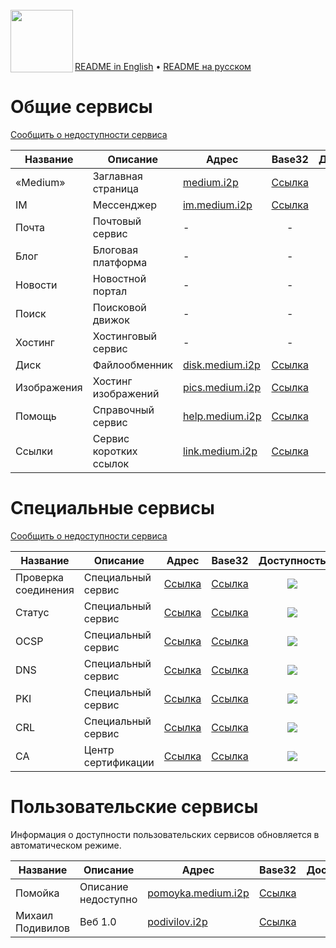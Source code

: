 <br/>
<img align="left" src="https://i.imgur.com/jwwzAxj.png" width="100px">
<br/><br/><br/><br/>

[README in English](README.en.md) • [README на русском](README.ru.md)

# Общие сервисы
[Сообщить о недоступности сервиса](https://github.com/medium-isp/medium/issues/new)

| Название     	| Описание                    	| Адрес                       	| Base32 	      | Доступность 	| SSL | CA |
|-------------- |------------------------------ |------------------------------ |:-------------:|:-------------:|:---:|:--:|
| «Medium» 	| Заглавная страница            | [medium.i2p](http://medium.i2p/?i2paddresshelper=dLJzgrK601vSbtNZGQ~R8V0ruRsdeG35gaIdH0RkXzoFioASVww8YociZfrgLsnHmKmMfA46fFv6goHkWYLMcWCDqoNc1X1bUzJwNxGHDcJJ1svKCuMGJDm5Ve~UMkdqEWofeT4tc4F14dJE48ff10jM4Y3Zc1tJCBuXKwtwa~mAdSacDlowXABP3kQ76kpMqQZ6dAithyAi53u-USvTmpK0Lc4uvZsWQL32m~qGMEiNrrlAhHZY2ttPbPUq8ig1bhEoBkN9CEYDdEgH3mw9CNmIhUrQThD9Hp~Wlsvd1x0815U-DDPqQvbwj2KgVRRt4z0uvZ-Ol0gpJwSgXfovVmuGj-PjbzFlfe-oGB-hQWEM~rTvIGdoS09nyWZtzzEQMnOwxv72fEM7HVQbMzSQ3B2UMHDWcXaY~lmQNnXcvNPMZiWA9Qt0ogUdWzDMyz1OvK5hsUPOLEYJMQ7GS272Mx3E6fqGct2EJ20IDIY8MfMVvCzYOK58lvTqeEsAz-fRBQAEAAcAAA==)                   	| [Ссылка](http://mediumsqsqgxwwhioefin4qu2wql4nybk5fff7tgwbg2f6bgkboa.b32.i2p)              	| ![](https://img.shields.io/badge/доступен-success.svg)            	| ✅ | <a href="https://github.com/medium-isp/certification-authority/blob/master/ca-certificates/Medium_Root_CA.crt"><img src="https://img.shields.io/badge/%F0%9F%94%92-Medium_Root_CA-success.svg"></a> |
| IM   		| Мессенджер             	| [im.medium.i2p](http://im.medium.i2p/?i2paddresshelper=ZiLCyFW8shsSqPFZLyCnQEsXIpYud~0AjPBuCqKHEm8HCN0qvIiav-s5lCOWDh~DWC-bLqopcC1dEdCebMepEQZaUBM1MsrA~0rh4fqf1N7D~9~UI60il9HpLWgFRbexNfsvUx4r2LwCLG5odSbrJKFoRQ7r9MCOWdEb-asKTyXp1Q~NArFJwyn02C6jzuitQgveTQsVCwDm6VBh0hsdqrV3l62Fi8KENPbPwOb8baI9dzB20l-ZTkFjkFDkhann8d0Hd34qRLxAR2s-F149qf5Fri2LKhki-JkGgXofJPK80uLRe6x3hhBpyPowo-0hFSKPpSdZP5KCgW3y-~PJxqw-9q2sDz38K1Qc6wBGi-ouA~R9YIwYJ9QzRTNheIks4Cd2HXifV7haQZu0bbFdLb1ZbCsvrRo8iKf9gxrjIjsMSgaQsuSgTS5a7l6wMWfmfk7YN8EcgtaRUI6emglsVvvlrJPidzYxzLtyUWQPZYyEWnQTyhUMhpUlJmn17HyuBQAEAAcAAA==)              	| [Ссылка](http://imczm4o22fuinld5hyqdjvy6w3wttn6c3zxxonh72fnjnebokqfa.b32.i2p)              	| ![](https://img.shields.io/badge/доступен-success.svg)            	| ✅ | <a href="https://github.com/medium-isp/certification-authority/blob/master/ca-certificates/Medium_Root_CA.crt"><img src="https://img.shields.io/badge/%F0%9F%94%92-Medium_Root_CA-success.svg"></a> |
| Почта   	| Почтовый сервис             	| - | - | ![](https://img.shields.io/badge/нет_информации-inactive.svg)            	| - | - |
| Блог   	| Блоговая платформа            | - | - | ![](https://img.shields.io/badge/нет_информации-inactive.svg)            	| - | - |
| Новости   	| Новостной портал             	| - | - | ![](https://img.shields.io/badge/нет_информации-inactive.svg)            	| - | - |
| Поиск   	| Поисковой движок             	| - | - | ![](https://img.shields.io/badge/нет_информации-inactive.svg)            	| - | - |
| Хостинг   	| Хостинговый сервис	        | - | - | ![](https://img.shields.io/badge/нет_информации-inactive.svg)            	| - | - |
| Диск   	| Файлообменник                	| [disk.medium.i2p](http://disk.medium.i2p/?i2paddresshelper=rfhCTOQPt~jrquDp924fprg1oEhh2AQLWVd7o5IHuQUzWXlbsWyVlyDrTAgTHrukC~mV0KM7Pdx7Ae3OscYsAKOnKGNLBiMpvf9oyWc6BiZmLVV0lCMOjOe1zaWTYDyaalVgST1uJOnvqK4z5Bsp5KtjQTfdbWBo-03fvrxC~xr5vAfUXxGNWRohOsB50yo36KhEfin2q5x-BOjpR14jelnxdPvsjly4Ey3QZGkI5FBtqyz4habghOZ-OzPn9QY9x17j~ISiENrUV0oN0MREvMQyQWoILzfBdCNgokQP956H-D~3jQcwns-zUJJzUn5NKmtGVdtLeiopMd-TBkn377O2TocwJs4JDWO2EirkR6QpE~eecoaVEBmiKX62nE~GmO-Ru3caCssR2REWSLAycm3EE6EodYrpnWDhR7F0kIyXqDl9waAoIUWdBeUfWTWbWTPJXYm5QZ5tf8ffSB~gCc7mz9-2cTG7z~tr6CQX0FyHB06vKdHO0122w80xsGggBQAEAAcAAA==)              	| [Ссылка](http://diskinhww4t44nsa6rt56u32zhkgpervtyrauyyb7eqri4sqzeja.b32.i2p)              	| ![](https://img.shields.io/badge/доступен-success.svg)            	| ✅ | <a href="https://github.com/medium-isp/certification-authority/blob/master/ca-certificates/Medium_Root_CA.crt"><img src="https://img.shields.io/badge/%F0%9F%94%92-Medium_Root_CA-success.svg"></a> |
| Изображения   | Хостинг изображений           | [pics.medium.i2p](http://pics.medium.i2p/?i2paddresshelper=~wC19ISgdGp1Lh18DY1mRSLSGEk0YTWvplK~9pUQtVj1DD-nEoizpiKKTroORjBfSUmMPPTGvzh6-IB0dIWUsdn4X-s8wNr3sWFlyX1yFoHHvkyzLgAY-ju2QXkyeFjJhqAYy16fU4PqYehVALTjO2v2DN5GgDdmTPJ81yo4xOW61a9oxWByzQ~elYH-Liv0vfbNdPlANr5lmLhvDv67FVhEsFxKx-no-dMqBGniwPqZxtN5Eo0dl1DVf9yOdRcnJQSM5byMKZgQM2f~KtGOOa2yvPnjdsSdqw5Zh~RttAt6UnXbKp48pmP05rU-IWXYWXhBXYy2sZQSvXA-TIw~IxZ9UmU-jogu6shVw1iIadkFL5n0gTnOnIwJKheY2dvU-~FrrHoXnx1dZmNHsuLY5mNV7acOeKUlt2AUNDk-8Xdris7Rsl8mKSgTVMtJWNKuug07yzjq8ZolI43mL-LZErwrqVH-9a5N2I7ZpM-pODqWVs6lrEULiCj2iV7gMiNhBQAEAAcAAA==)              	| [Ссылка](http://picsqjcq6pjugty4rfvl2kjqg65lroc27jlrtdjlh2mdvug57meq.b32.i2p)              	| ![](https://img.shields.io/badge/доступен-success.svg)            	| ✅ | <a href="https://github.com/medium-isp/certification-authority/blob/master/ca-certificates/Medium_Root_CA.crt"><img src="https://img.shields.io/badge/%F0%9F%94%92-Medium_Root_CA-success.svg"></a> |
| Помощь   	| Справочный сервис             | [help.medium.i2p](http://help.medium.i2p/?i2paddresshelper=Y0U6Hz0ZIIbo9Kr1rp8zeIbXkU1BwceYJi-4eFjZY8d116ioh9n4~b9U~U-OX8uEgmLZM9NOeJC8uiheW5ovP3QArXCzQjutLSNaXZtiIdJOehYUSVe2CkznTw3DURCusaQUU7Vd2FS-dFLU-9GS233-4h5bnSQjFbJiVDKsD9IvJ5-HvBQ27BPuANnOsONCaGP5~xKiIUwa5Vwitxo8Rmeob9d~f7d~J2l5th3e0hv8hD18Th-1n~yK6iqopHsIdrc0CkLk5ZhlWoEMdE8XorSW0eA898VnrS42Su0GxbD6rmIA8fQx8vJMFcojAMv7rju1A~vs98HWTPo1KP76oDyvuo2U9NL7xA-2WehGroSxAeSdfAYK4sbick6~vcAuFqsOAaFbetBwyV1eBPr6aDfc5UrlbZpF~4~6E36oAKoy72UXafuT~X526JKfhZjzUyI0x~3pNvMkh9OY2mVeDSTlBg0oCPUKl3MVfXnyMVarljvOUAeu-A0dxkfHJ8VWBQAEAAcAAA==)              	| [Ссылка](http://help5mh3k2n5uagmikaswa2beh7w453zcedbkmnh43zoxasvsprq.b32.i2p)              	| ![](https://img.shields.io/badge/доступен-success.svg)            	| ✅ | <a href="https://github.com/medium-isp/certification-authority/blob/master/ca-certificates/Medium_Root_CA.crt"><img src="https://img.shields.io/badge/%F0%9F%94%92-Medium_Root_CA-success.svg"></a> |
| Ссылки   	| Сервис коротких ссылок        | [link.medium.i2p](http://link.medium.i2p/?i2paddresshelper=cavtaSJ9GgVnqXXBA~rWmrXHti~7DdpkGB83jBdv3dqlScc0dd8ANGapXHxJ~HKX3MTIb~fom1NyXRXEzdoquozRGY5QBQHJsD6phR~nF-~tU0sgt3ya7YlIbSRrT8bCbROr8u42u18CXrPmsS8YKIwbvD6CzI1FMdY4IIbnkFKtsXsjrxtIFeSYcOQ7ZeXhbcsxQi4525ML6ZZHaWT-rdX34qTj4fBq15SiJlJTjFDEI5CaR4cI0ElwmfG4wyzjX7VQR8jS3leP51bVDA29aBv2Z6trQbCxgu~FVNxf4SFC0YuI6VZ2mQ8zFOU9aijkiD2pD7anM71NxE1CAZ~lB5I8z-HpvbNZ7XwabXEwEYMqErYWAZO8xOuSdGsBLjd-TI1RIW~h2l6nSXVCSO2UBZ2tS)              	| [Ссылка](http://link22me2cqiaoqvw3qaoa4x3qglu65ihf4ijaoxkyxseforueiq.b32.i2p)              	| ![](https://img.shields.io/badge/доступен-success.svg)            	| ✅ | <a href="https://github.com/medium-isp/certification-authority/blob/master/ca-certificates/Medium_Root_CA.crt"><img src="https://img.shields.io/badge/%F0%9F%94%92-Medium_Root_CA-success.svg"></a> |

# Специальные сервисы
[Сообщить о недоступности сервиса](https://github.com/medium-isp/medium/issues/new)

| Название     	| Описание                    	| Адрес                       	| Base32 	      | Доступность 	| SSL | CA |
|-------------- |------------------------------ |------------------------------ |:-------------:|:-------------:|:---:|:--:|
| Проверка соединения 	| Специальный сервис        	| [Ссылка](http://connectivitycheck.medium.i2p/?i2paddresshelper=gCrYOUONipDQYmSw-UQKUz5pglDjwt7GW194ozSQGHijxoU7ebN4Ysxcp9v0~GMs~vmMJRivOjvbmiPCRpBlsPlv~o9HtpGH3PsfhIrlz4Kc4xEJ4slyvMdOicOmshVTDQj3iSh8x8It5lSkjeprGZZ5SZ2uDqvxTfWrVu-oWI-E63x4BNQadz9gXSK6tDeNupTeHdzIo9PEFnHQSdphmW-XbL9iWCZdAJPj3BTmEyRwJhrgYJotbFyMu9w506p3VhuImyNDzRCc0XpYJpBR0uWz-Oq9YjtGAG2rfT5ZpfnCqCwN8kkDXgWsPisAXkdkS7w6-Rr0eFq78MhWSNMIStwbA7ZmPnxEkWi8fuSnZ5lxOfkUG2PsY4qD7laP0XGp3U60iqe4Zpf-Wvofi8rtArsZ2gRnAXDaCbbUycL~bQCt953viJMxwVooO8XaDVYl9Y4adqyt0Kd9M1ExI6zntD60gs7b3JhoKybS9WUiBti6KuBbRvIA1KBpXBN4nQufBQAEAAcAAA==) 	| [Ссылка](http://check3cxx6tkyxh4a2lcfarooflkvjwu7bijzto5iunbudc3snja.b32.i2p)              	| ![](https://img.shields.io/badge/доступен-success.svg)            	| ✅ | <a href="https://github.com/medium-isp/certification-authority/blob/master/ca-certificates/Medium_Root_CA.crt"><img src="https://img.shields.io/badge/%F0%9F%94%92-Medium_Root_CA-success.svg"></a> |
| Статус 	| Специальный сервис        	| [Ссылка](http://status.medium.i2p/?i2paddresshelper=eywi6tdpeVywDVimT5SiGiIE9SjD50hhb4AswcItEEGCoilb2vu-SFJBngQhwObFwdG6rIah0tO97IS52c5djyu5XsMLDBiljj6PuzIeKo6kbsJujaqDpxl-SQCnzgbtUL~zVuPauIgs9pwuRzQON9XI1FTgRfJd96uZk4lF27iZ~NOqQ8tjdvZ9li1~f3e4JrOgV09gGT0dsUDHI2Ha1hgeMQW5TbZhJzkWAkB~26ESOgUPfypLLKwKzieTDGDTSmPAW1lor2dAdJ-cz-fFcOh9pfui9TzFkf5sDqKAWERMYlS14qO4EjVWtFWZcHRwqWzKYYuH3l2pQeDe3xzRgDR65-slKCKsCZ8-DTT9ZSV-Ap-SY3lVfFADXMUpSJrwAEXxtBTsuwr1vS18iz1SMtbixG-so7awRVV~LHr9DZFhrCJXa5DpD6vXR2CYSxMo437yaK8AupComImMLKr8gCTc1nUpe52nmjeYZzCGLId-Mbrrl60HOYCDoKIJxr0SBQAEAAcAAA==) 	| [Ссылка](http://statusbh7muxyv43kvzu6haj3usb6w7dq73qqwhtbneps2pak5gq.b32.i2p)              	| ![](https://img.shields.io/badge/доступен-success.svg)            	| ✅ | <a href="https://github.com/medium-isp/certification-authority/blob/master/ca-certificates/Medium_Root_CA.crt"><img src="https://img.shields.io/badge/%F0%9F%94%92-Medium_Root_CA-success.svg"></a> |
| OCSP 	| Специальный сервис        	| [Ссылка](http://ocsp.medium.i2p/?i2paddresshelper=CIM918lo7O2sestzjtjOx5fAS6JND3QTJIJh0LYgkchBFOPRy3dMX3bcy0ojp6nabReFfpCnoai0uMu~aNcHsYQaT52jtH~9xJ6UqPJD9A7crA1NtPhpDyMMYju7aIBJMrLUPD1tmBzNiLp7bqrDU34W9sD8gMUBf59iI9Ay2YZBYXWKDk-eceZLTOTaLY4oQFf3Z6KPcBhMYVJe2fHD7fKjreUsqXTsgdhfv6Igw3pKNSwr-UjLl07QvjPHf-EEDZgtgDzrvVhew3WdSVBSnH0R6PWltISjZtW8yqajB7rT-JnSJGWaFA3LLBexcapf8iXfgGhijkjrydNjd0-Jl~T5dbB-h5Wqwi4aFnv0Wtg7MX08EVPg~1M2o601rp-7P1vzMDYVqL9vAX0RnFOm0Jl~BBGLydG1vMLiZRNLEIoXdFooaggYzgAJmkFwlLOtQJq4VrJhRYzhSE7IMDTxGIruCOfGCC5q~OE0b8T7VQsn9hqrget7Ar0BhcxDE-G9BQAEAAcAAA==) 	| [Ссылка](http://ocsp2f4vhs2r3u6cdfqlp2ao3mmwb3f57gnhs4kngsxylqof52ka.b32.i2p)              	| ![](https://img.shields.io/badge/доступен-success.svg)            	| ❌ | - |
| DNS 	| Специальный сервис        	| [Ссылка](http://dns.medium.i2p/?i2paddresshelper=nSoocrdWZtFKG03ML363mC9uMrjAOtU8zfsCW5J6gaWeS2cgvMOcXsT6jI78y2ucUcybShhxOazN~7R4yZszZ3EUWmwTA2pczbY~ModyarJnC~tKwRFGlozceXmC8WDO3kRZxDhYAtM7Rgv4wac0V8JIfN8VIuhW~M2VT1m0CPDALv~C4wTOI4XvsAKs35eCgMrFoskA55DUJOEa01lEKtwnDuy0JT5~OLvEDMBHHGVy3gHHUd2-II~3bgMnHRB8pOwXUtsbbwpPycOe1z9x2Ryx6G7zfh4iaS~651J2tU7ee-2LNPg-yfk~k7ZzwXt1GDmmWacQLuOH019MA~wZpFMLo6DrEvpgxUcygIwOIh3RS8g2d75RHLxvycHbHJxm7mFLKrPFDsfzNJ1bL4A5qLd~G~sQH2h3cawroroM5z6C6M08KIxK-fFInlrAOoRwhH7HLNMPM4YZFrrEZOW~iIlSGER7GhQX9NmtMEwFaOCqQK0ICJTQmKxLQUQGQljDBQAEAAcAAA==) 	| [Ссылка](http://dns3a44zzbexpzpqakipnshxvdovx5vx4wpwknncbcekldjqp2wa.b32.i2p)              	| ![](https://img.shields.io/badge/доступен-success.svg)            	| ✅ | <a href="https://github.com/medium-isp/certification-authority/blob/master/ca-certificates/Medium_Root_CA.crt"><img src="https://img.shields.io/badge/%F0%9F%94%92-Medium_Root_CA-success.svg"></a> |
| PKI 	| Специальный сервис        	| [Ссылка](http://pki.medium.i2p/?i2paddresshelper=g6YQP06YuQkPaoXiDdyPUUWx10GkG0z9uYCs4zyHVKXmQZaYVTU4va5UIUVKeJA3nKgfCYwxxz9HLS4ZHuG84PlxJM44KS9nQ3tdzDH4T8041fo51FHhfykox41ARcXou6QkYhsldGWpxMOt4s6FK2lnQfUArzLIjYZFYESNmHD6ZCFIJrDGrmFA7AKa3GK3ZZ2J02DtzCUgrCOG-U2tcoSCdNVq2q~gTwM7Mu~WdRMfnoYEh6chmosZoEOrN5ereLVT52xgAcO6ZrrsBqcvu1EfL2yP-B-0FtfrbszXOs5TtKhA3b91sP-Oc72f27ctDQiBNto5VHMK8XOolSxRM0PyNgI80QW0-OPnfTcpcUMU78XGwO9d8ZjQTlglzVc~6gnzqXe1EAyEWtk9RIBcWY3e7A3Ac4AYwYf~vcPPWfjZg1DDsOhh4NJUrHK4b~E7HziCo5taA6n~W8QUoBUeORZK1JhA0Q5GJBkq6OW3k3Mz4BxVlNDCnaCTBq0socD8BQAEAAcAAA==) 	| [Ссылка](http://pki2o3s6xe2c4wgt6wumujcn43ymlxyfylkre6rdtj6f3xncdmmq.b32.i2p)              	| ![](https://img.shields.io/badge/доступен-success.svg)            	| ✅ | <a href="https://github.com/medium-isp/certification-authority/blob/master/ca-certificates/Medium_Root_CA.crt"><img src="https://img.shields.io/badge/%F0%9F%94%92-Medium_Root_CA-success.svg"></a> |
| CRL 	| Специальный сервис        	| [Ссылка](http://crl.medium.i2p/?i2paddresshelper=Jk3s6fMREhqUv3IyV-51S8mW0CtNCPvvYEzBb8r-JpgFdy46ALUK4tjy0ssuBjeFqgjCBhtm43c9Qu6lK0MaYtTwehbDngJYiFDhIzAYHyAzk2dXaVlrT4qBbw8vKfTafO9UdXhxCE~SKQ1rvVg3T2fDkDglM3PoAgGTz7mclun9y3IfiqTHmqlF3EBQrHCbnhsyiwNeO9LtOBGDWJao~z6AINPcPUA~joEMSBtf5OYd6djilm0-5c6ucjor1chBYuIJw5DbLCYRwjrSyepIgmbNdOwozJUqhjGW10A1dFNDvpNWDSQuaIUmDrztbs4JuIUym1B-5BB9ocY9kOuURhLNWFgExn-fitjjWD34EXEzCCPoJDDvxm1stDd-lz5mX5DtyTxgjeVkO94Dmtvm~sMeHMdE46WCpPNxiZLCDrfXwU46tsNZOrhIGON03R3pv8~5BSg~L0AKE6Kd5cc3Bb5CWjMIJ66OKI3CWkjyNakNseIKocSrWlJjUWNe7~j1BQAEAAcAAA==) 	| [Ссылка](http://crl4t6jw3vhxy4acmcy5bvpp4zmfjzkjotbcgbiq7fzyhofv7dqa.b32.i2p)              	| ![](https://img.shields.io/badge/доступен-success.svg)            	| ❌ | - |
| CA 	| Центр сертификации            | [Ссылка](http://secure.medium.i2p/?i2paddresshelper=V4aaivFe5qs4B67h3zJga-E1kUHQ-bTCQKOh0xYhXzTDf2lAYCrzTrRKSevKQgtctIiPyOOIgIpvo6DTVVSTn7uOEQNRBhUUOhsOIYh-RzhVJf4rgmjmqFYqUKnoULeJxgArr~S~c75VtFrTgpoUUay9U-5fSrw6R36n-ytXiqG~sPDll4UyJHiZjTAlrzh3xRzpFFm~YWdkU9MwigPM4yEX6Wa5iydutdKHO9my4T-7T9i60oBGJFASzawdAmRr7sndZpizkvyrFVFJLQPPAQEpuFyv46UEfsTA3H2SEkY0UduV1jR5-35s97L4Z9sDx7LjNUkQRyeDnqJiVydXp9i2f38Ha~mzPBP40Pednw~Sc7aMPsvACZjIAVN45lqA2PI6wX8XekQyYdvrydynQ2HnsYOMpNT9z6tVel6HoOYwGznZhKGSDqtdRxBTI-8n13t4ilZ9ZeCUkAC38f8eSevdG5Tr6NXSmeIAVEMQJUmsU6eR6gV1kf5QmzOYN6aFBQAEAAcAAA==)                   	| [Ссылка](http://secure3sglrjnsvvmlyqyinikb2pl52sjtcuw426ulalykzqwqfq.b32.i2p)              	| ![](https://img.shields.io/badge/доступен-success.svg)            	| ✅ | <a href="https://github.com/medium-isp/certification-authority/blob/master/ca-certificates/Medium_Root_CA.crt"><img src="https://img.shields.io/badge/%F0%9F%94%92-Medium_Root_CA-success.svg"></a> |

# Пользовательские сервисы
Информация о доступности пользовательских сервисов обновляется в автоматическом режиме.

| Название     	| Описание                    	| Адрес                       	| Base32 	      | Доступность 	| SSL | CA |
|-------------- |------------------------------ |------------------------------ |:-------------:|:-------------:|:---:|:--:|
| Помойка 	| Описание недоступно            | [pomoyka.medium.i2p](http://pomoyka.medium.i2p/?i2paddresshelper=b-gzL2qVPRrZnIicIwjqNOKsqkXLvj0Rr4cLN7oBuJmo44kI2Ig25zRcF6dABPk1Zoy25cRO8xEKWlHmey3J4bo9~Nzw8uX9wA8Y4Xq6Gpu17dozHvZIvTyrzx~gw585-YE~6bjtBcDD7gcfLwVUlwOCefEf7VJ0FUJaGjy95PhnrREzCCc3uOray3zJXmt13N2L~i401Xuk6EbjV5bFxUdbRLahe6T5sP6q2p7fo~863-NxP-3mxwWTfkt7rFKEJv17CNR8Z7PH4cIsyC8fi3g0nWa80zfrX1h3sEpH-97LO4sO8h3CY3-Cne0wTTblmc7z9amuSpFo9geap8DM-MKoC0iAsZbfV1BPcOUFTFwMI43FxB5Bl7mv4pzYaHgd6sRwii3DUr8uiHZ6r-TdptN6MZNvD5QrOEJ6RD2xiyjkFNG5Ci05uB7Zb1oaCSqhR5-CWjf8quyxrwAsJXc~mhoYanG6WrIsaWbWWrPDJMlBGbMXMhCUGxQCZpWIzYMOBQAEAAEAAA==)                   	| [Ссылка](http://rf7zsxavqgimrqt47nhm5d6xyr4n7scx3l6itwrhojxjfhup3rza.b32.i2p)              	| ![](https://img.shields.io/badge/недоступен-red.svg)            	| ✅ | <a href="https://github.com/medium-isp/certification-authority/blob/master/ca-certificates/Medium_Root_CA.crt"><img src="https://img.shields.io/badge/%F0%9F%94%92-Medium_Root_CA-success.svg"></a> |
| Михаил Подивилов 	| Веб 1.0            | [podivilov.i2p](http://podivilov.i2p/?i2paddresshelper=kT7Xik6b-nY3l956RVjniEpCSb4In28yE6oS9wVAvizgcF-M~8mMgyIw3ZHzwhxhmJ1iKur81NrcQODKBAUYVvF2u1KAeX1Wlzxkq3jQl~Zi14nnWKmuvKo1Ar9w5~mPNVxlxhFNG2WZ0TT1qXB4t2g5RiPA8ai6nlz-l6uHx4ZVDJOi7owINrBw8NtX6iSUudF34oUSA4ednK3nGmD4vjhMUHfYsx9RdESrtQzpJ1WIDPb4p34QNq-WYCQ5UcQOxSK-Lsr39Yuvh2qG70f8ZR1yRgFtTTElzQhMOqFWexuM9qdAFXc2mcHdq6vF4cSoBzxAyACQnOP6ESuwo-pD4f4mH48Xq6cJPoTE44jOpBAXvRqNNikMGs-SSMHRDArL6trTD6Nnn2gjXadOnDtLFeCayc9IEXfBVm51-LEai~l9sPMNDVJ3EmbPlS5N0aYTmC-qzj-4bB8VXWySBroLICxhsTnT75Af4Bhp0pD4OVe3LxgnbyiRA3nz639d-1Q2BQAEAAcAAA==)                   	| [Ссылка](http://veakv6mt2qs577mkgnozk7o6tunv5c7ptvfr6iwnxvt4nxilo4xa.b32.i2p)              	| ![](https://img.shields.io/badge/частично-yellow.svg)            	| ✅ | <a href="https://github.com/medium-isp/certification-authority/blob/master/ca-certificates/Medium_Root_CA.crt"><img src="https://img.shields.io/badge/%F0%9F%94%92-Medium_Root_CA-success.svg"></a> |

